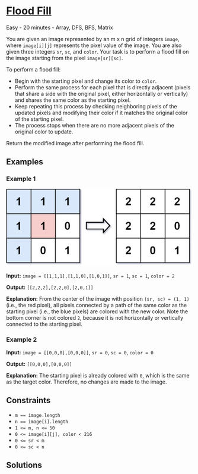 # [Flood Fill](https://leetcode.com/problems/flood-fill/)

Easy - 20 minutes - Array, DFS, BFS, Matrix

You are given an image represented by an m x n grid of integers `image`, where `image[i][j]` represents the pixel value of the image. You are also given three integers `sr`, `sc`, and `color`. Your task is to perform a flood fill on the image starting from the pixel `image[sr][sc]`.

To perform a flood fill:

- Begin with the starting pixel and change its color to `color`.
- Perform the same process for each pixel that is directly adjacent (pixels that share a side with the original pixel, either horizontally or vertically) and shares the same color as the starting pixel.
- Keep repeating this process by checking neighboring pixels of the updated pixels and modifying their color if it matches the original color of the starting pixel.
- The process stops when there are no more adjacent pixels of the original color to update.

Return the modified image after performing the flood fill.

## Examples

### Example 1

![Flood Fill Example](assets/flood_fill_example1.jpg)

**Input:** `image = [[1,1,1],[1,1,0],[1,0,1]]`, `sr = 1`, `sc = 1`, `color = 2`

**Output:** `[[2,2,2],[2,2,0],[2,0,1]]`

**Explanation:** From the center of the image with position `(sr, sc) = (1, 1)` (i.e., the red pixel), all pixels connected by a path of the same color as the starting pixel (i.e., the blue pixels) are colored with the new color. Note the bottom corner is not colored `2`, because it is not horizontally or vertically connected to the starting pixel.

### Example 2

**Input:** `image = [[0,0,0],[0,0,0]]`, `sr = 0`, `sc = 0`, `color = 0`

**Output:** `[[0,0,0],[0,0,0]]`

**Explanation:** The starting pixel is already colored with `0`, which is the same as the target color. Therefore, no changes are made to the image.

## Constraints

- `m == image.length`
- `n == image[i].length`
- `1 <= m, n <= 50`
- `0 <= image[i][j], color < 216`
- `0 <= sr < m`
- `0 <= sc < n`

## Solutions

